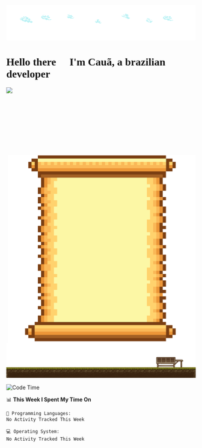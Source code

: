 <link href='https://fonts.googleapis.com/css?family=VT323' rel='stylesheet'>

<img src='2022-03-09_11-27.png'>
<h1 style="font-family:VT323">Hello there 👋 I'm Cauã, a brazilian developer</h1>
 <img height="180em" align="left" src="https://github-readme-stats.vercel.app/api?username=Anorak87&show_icons=true&theme=dracula&include_all_commits=true&count_private=true"/>

<img  align="right" src='skils.png'>

<img src='footer.png'>

<!--START_SECTION:waka-->
![Code Time](http://img.shields.io/badge/Code%20Time-13%20mins-blue)

📊 **This Week I Spent My Time On** 

```text
💬 Programming Languages: 
No Activity Tracked This Week

💻 Operating System: 
No Activity Tracked This Week

```


<!--END_SECTION:waka-->
